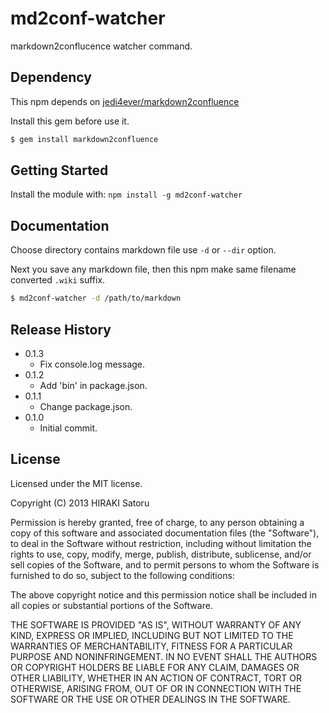 # md2conf-watcher

markdown2conflucence watcher command.

## Dependency

This npm depends on [jedi4ever/markdown2confluence](https://github.com/jedi4ever/markdown2confluence)

Install this gem before use it.

```sh
$ gem install markdown2confluence
```

## Getting Started

Install the module with: `npm install -g md2conf-watcher`

## Documentation

Choose directory contains markdown file use `-d` or `--dir` option.

Next you save any markdown file, then this npm make same filename converted `.wiki` suffix.

```sh
$ md2conf-watcher -d /path/to/markdown
```

## Release History

- 0.1.3
    - Fix console.log message.
- 0.1.2
    - Add 'bin' in package.json.
- 0.1.1
    - Change package.json.
- 0.1.0
    - Initial commit.

## License

Licensed under the MIT license.

Copyright (C) 2013 HIRAKI Satoru

Permission is hereby granted, free of charge, to any person obtaining
a copy of this software and associated documentation files (the "Software"),
to deal in the Software without restriction, including without limitation
the rights to use, copy, modify, merge, publish, distribute, sublicense,
and/or sell copies of the Software, and to permit persons to whom the
Software is furnished to do so, subject to the following conditions:

The above copyright notice and this permission notice shall be included
in all copies or substantial portions of the Software.

THE SOFTWARE IS PROVIDED "AS IS", WITHOUT WARRANTY OF ANY KIND,
EXPRESS OR IMPLIED, INCLUDING BUT NOT LIMITED TO THE WARRANTIES
OF MERCHANTABILITY, FITNESS FOR A PARTICULAR PURPOSE AND NONINFRINGEMENT.
IN NO EVENT SHALL THE AUTHORS OR COPYRIGHT HOLDERS BE LIABLE FOR ANY CLAIM,
DAMAGES OR OTHER LIABILITY, WHETHER IN AN ACTION OF CONTRACT,
TORT OR OTHERWISE, ARISING FROM, OUT OF OR IN CONNECTION WITH THE SOFTWARE
OR THE USE OR OTHER DEALINGS IN THE SOFTWARE.

